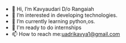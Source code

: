 - 👋 Hi, I’m  Kavyaudari D/o Rangaiah
- 👀 I’m interested in developing technologies.
- 🌱 I’m currently learning python,os.
- 💞️ I'm ready to do internships
- 📫 How to reach me:uadrikavya1@gmail.com

<!---
Kavyaudari/Kavyaudari is a ✨ special ✨ repository because its `README.md` (this file) appears on your GitHub profile.
You can click the Preview link to take a look at your changes.
--->
